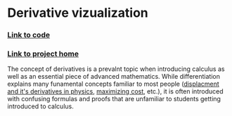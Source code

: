 # Derivative vizualization

### [Link to code](https://github.com/rdslade/ProcessingApps/tree/master/derivative_viz)

### [Link to project home](https://rdslade.github.io/ProcessingApps)

The concept of derivatives is a prevalnt topic when introducing calculus as well as an essential piece of advanced mathematics. While differentiation explains many funamental concepts familiar to most people ([displacment and it's derivatives in physics](http://wearcam.org/absement/Derivatives_of_displacement.htm), [maximizing cost](http://tutorial.math.lamar.edu/Classes/CalcI/BusinessApps.aspx), etc.), it is often introduced with confusing formulas and proofs that are unfamiliar to students getting introduced to calculus.
